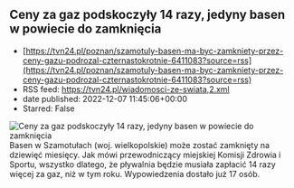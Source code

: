 ## Ceny za gaz podskoczyły 14 razy, jedyny basen w powiecie do zamknięcia
 - [https://tvn24.pl/poznan/szamotuly-basen-ma-byc-zamkniety-przez-ceny-gazu-podrozal-czternastokrotnie-6411083?source=rss](https://tvn24.pl/poznan/szamotuly-basen-ma-byc-zamkniety-przez-ceny-gazu-podrozal-czternastokrotnie-6411083?source=rss)
 - RSS feed: https://tvn24.pl/wiadomosci-ze-swiata,2.xml
 - date published: 2022-12-07 11:45:06+00:00
 - Starred: False

<img alt="Ceny za gaz podskoczyły 14 razy, jedyny basen w powiecie do zamknięcia" src="https://tvn24.pl/najnowsze/cdn-zdjecie-k63qno-07-1030-nadia-basen-0007-6411873/alternates/LANDSCAPE_1280" />
    Basen w Szamotułach (woj. wielkopolskie) może zostać zamknięty na dziewięć miesięcy. Jak mówi przewodniczący miejskiej Komisji Zdrowia i Sportu, wszystko dlatego, że pływalnia będzie musiała zapłacić 14 razy więcej za gaz, niż w tym roku. Wypowiedzenia dostało już 17 osób.
